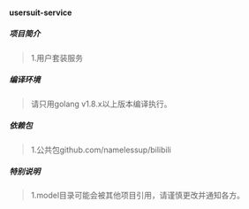#### usersuit-service

##### 项目简介
> 1.用户套装服务

##### 编译环境
> 请只用golang v1.8.x以上版本编译执行。

##### 依赖包
> 1.公共包github.com/namelessup/bilibili

##### 特别说明
> 1.model目录可能会被其他项目引用，请谨慎更改并通知各方。
